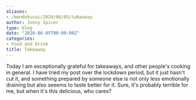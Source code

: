 ```yaml
---
aliases:
- /mendokusai/2020/06/05/takeaway
author: Jonny Spicer
type: blog
date: "2020-06-05T00:00:00Z"
categories:
- Food and Drink
title: Takeaway
---
```

Today I am exceptionally grateful for takeaways, and other people's cooking in general. I have tried my post over the
lockdown period, but it just hasn't cut it, and something prepared by someone else is not only less emotionally draining
but also seeems to taste better for it. Sure, it's probably terrible for me, but when it's this delicious, who cares?
